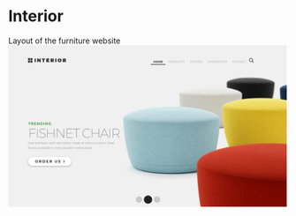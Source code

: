 # Interior
Layout of the furniture website
![Screen 1](https://github.com/leeraag/Interior/raw/main/Interior_final/screens/screen1.png)
